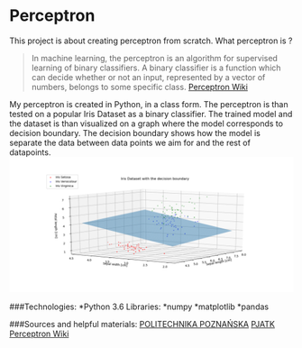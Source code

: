 # Perceptron

This project is about creating perceptron from scratch. What perceptron is ?

>In machine learning, the perceptron is an algorithm for supervised learning of binary classifiers. A binary classifier is a function which can decide whether or not an input, represented by a vector of numbers, belongs to some specific class.
[Perceptron Wiki](https://en.wikipedia.org/wiki/Perceptron)

My perceptron is created in Python, in a class form. The perceptron is than tested on a popular Iris Dataset as a binary classifier. The trained model and the dataset is than visualized on a graph where the model corresponds to decision boundary. The decision boundary shows how the model is separate the data between data points we aim for and the rest of datapoints.
![Graph](https://github.com/SSketcher/Python---Machine_Learning/blob/master/Singlelayer--Perceptron/Iris%20Dataset%20with%20the%20decision%20boundary%20for%20Iris%20Setos.png)

###Technologies:
*Python 3.6
Libraries:
*numpy
*matplotlib
*pandas

###Sources and helpful materials:
[POLITECHNIKA POZNAŃSKA](http://www.cs.put.poznan.pl/rklaus/assn/percep.htm)
[PJATK](http://users.pja.edu.pl/~msyd/wyk-nai/perceptron3-pl.pdf)
[Perceptron Wiki](https://en.wikipedia.org/wiki/Perceptron)

